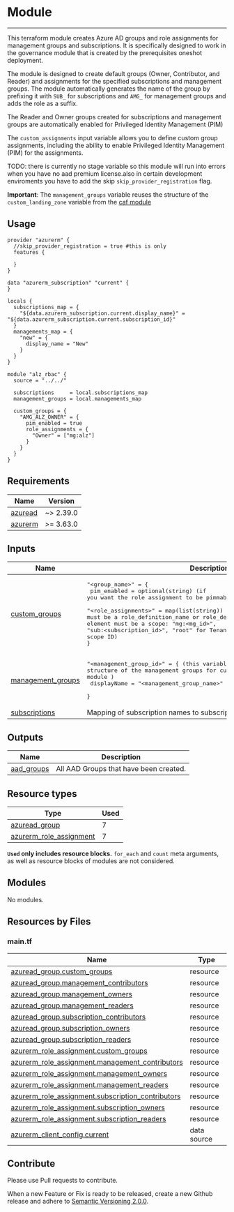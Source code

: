 # Module

----

This terraform module creates Azure AD groups and role assignments for management groups and subscriptions. It is specifically designed to work in the governance module that is created by the prerequisites oneshot deployment.

The module is designed to create default groups (Owner, Contributor, and Reader) and assignments for the specified subscriptions and management groups. The module automatically generates the name of the group by prefixing it with `SUB_` for subscriptions and `AMG_` for management groups and adds the role as a suffix.

The Reader and Owner groups created for subscriptions and management groups are automatically enabled for Privileged Identity Management (PIM)

The `custom_assignments` input variable allows you to define custom group assignments, including the ability to enable Privileged Identity Management (PIM) for the assignments.

TODO: there is currently no stage variable so this module will run into errors when you have no aad premium license.also in certain development enviroments you have to add the skip `skip_provider_registration` flag.

**Important**: The `management_groups` variable reuses the structure of the `custom_landing_zone` variable from the [caf module](https://github.com/Azure/terraform-azurerm-caf-enterprise-scale/wiki/%5BExamples%5D-Deploy-Custom-Landing-Zone-Archetypes)

<!-- BEGIN_TF_DOCS -->
## Usage

```hcl
provider "azurerm" {
  //skip_provider_registration = true #this is only
  features {

  }
}

data "azurerm_subscription" "current" {
}

locals {
  subscriptions_map = {
    "${data.azurerm_subscription.current.display_name}" = "${data.azurerm_subscription.current.subscription_id}"
  }
  managements_map = {
    "new" = {
      display_name = "New"
    }
  }
}

module "alz_rbac" {
  source = "../../"

  subscriptions     = local.subscriptions_map
  management_groups = local.managements_map

  custom_groups = {
    "AMG_ALZ_OWNER" = {
      pim_enabled = true
      role_assignments = {
        "Owner" = ["mg:alz"]
      }
    }
  }
}
```

## Requirements

| Name | Version |
|------|---------|
| <a name="requirement_azuread"></a> [azuread](#requirement\_azuread) | ~> 2.39.0 |
| <a name="requirement_azurerm"></a> [azurerm](#requirement\_azurerm) | >= 3.63.0 |

## Inputs

| Name | Description | Type | Default | Required |
|------|-------------|------|---------|:--------:|
| <a name="input_custom_groups"></a> [custom\_groups](#input\_custom\_groups) | <pre>"<group_name>" = {<br>    pim_enabled         = optional(string)    (if you want the role assignment to be pimmable) <br>    "<role_assignments>" = map(list(string))       (<role_identifier> must be a role_definition_name or role_definition_id from azure, every element must be a scope: "mg:<mg_id>", "sub:<subscription_id>", "root" for Tenant Root Group or a full scope ID)<br>}</pre> | <pre>map(object({<br>    pim_enabled      = optional(bool)<br>    role_assignments = map(list(string))<br>  }))</pre> | `{}` | no |
| <a name="input_management_groups"></a> [management\_groups](#input\_management\_groups) | <pre>"<management_group_id>" = {                 (this variable is reusing the structure of the management groups for custom_landing_zones from the caf module )<br>    displayName = "<management_group_name>"<br>  }</pre> | <pre>map(object({<br>    display_name = string<br>  }))</pre> | `{}` | no |
| <a name="input_subscriptions"></a> [subscriptions](#input\_subscriptions) | Mapping of subscription names to subscription IDs. | `map(string)` | `{}` | no |
## Outputs

| Name | Description |
|------|-------------|
| <a name="output_aad_groups"></a> [aad\_groups](#output\_aad\_groups) | All AAD Groups that have been created. |

## Resource types

| Type | Used |
|------|-------|
| [azuread_group](https://registry.terraform.io/providers/hashicorp/azuread/latest/docs/resources/group) | 7 |
| [azurerm_role_assignment](https://registry.terraform.io/providers/hashicorp/azurerm/latest/docs/resources/role_assignment) | 7 |

**`Used` only includes resource blocks.** `for_each` and `count` meta arguments, as well as resource blocks of modules are not considered.

## Modules

No modules.

## Resources by Files

### main.tf

| Name | Type |
|------|------|
| [azuread_group.custom_groups](https://registry.terraform.io/providers/hashicorp/azuread/latest/docs/resources/group) | resource |
| [azuread_group.management_contributors](https://registry.terraform.io/providers/hashicorp/azuread/latest/docs/resources/group) | resource |
| [azuread_group.management_owners](https://registry.terraform.io/providers/hashicorp/azuread/latest/docs/resources/group) | resource |
| [azuread_group.management_readers](https://registry.terraform.io/providers/hashicorp/azuread/latest/docs/resources/group) | resource |
| [azuread_group.subscription_contributors](https://registry.terraform.io/providers/hashicorp/azuread/latest/docs/resources/group) | resource |
| [azuread_group.subscription_owners](https://registry.terraform.io/providers/hashicorp/azuread/latest/docs/resources/group) | resource |
| [azuread_group.subscription_readers](https://registry.terraform.io/providers/hashicorp/azuread/latest/docs/resources/group) | resource |
| [azurerm_role_assignment.custom_groups](https://registry.terraform.io/providers/hashicorp/azurerm/latest/docs/resources/role_assignment) | resource |
| [azurerm_role_assignment.management_contributors](https://registry.terraform.io/providers/hashicorp/azurerm/latest/docs/resources/role_assignment) | resource |
| [azurerm_role_assignment.management_owners](https://registry.terraform.io/providers/hashicorp/azurerm/latest/docs/resources/role_assignment) | resource |
| [azurerm_role_assignment.management_readers](https://registry.terraform.io/providers/hashicorp/azurerm/latest/docs/resources/role_assignment) | resource |
| [azurerm_role_assignment.subscription_contributors](https://registry.terraform.io/providers/hashicorp/azurerm/latest/docs/resources/role_assignment) | resource |
| [azurerm_role_assignment.subscription_owners](https://registry.terraform.io/providers/hashicorp/azurerm/latest/docs/resources/role_assignment) | resource |
| [azurerm_role_assignment.subscription_readers](https://registry.terraform.io/providers/hashicorp/azurerm/latest/docs/resources/role_assignment) | resource |
| [azurerm_client_config.current](https://registry.terraform.io/providers/hashicorp/azurerm/latest/docs/data-sources/client_config) | data source |
<!-- END_TF_DOCS -->

## Contribute

Please use Pull requests to contribute.

When a new Feature or Fix is ready to be released, create a new Github release and adhere to [Semantic Versioning 2.0.0](https://semver.org/lang/de/spec/v2.0.0.html).